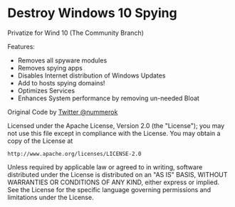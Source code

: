 # Destroy Windows 10 Spying

Privatize for Wind 10 (The Community Branch)

Features:
  - Removes all spyware modules
  - Removes spying apps
  - Disables Internet distribution of Windows Updates
  - Add to hosts spying domains!
  - Optimizes Services 
  - Enhances System performance by removing un-needed Bloat

  Original Code by
[Twitter @nummerok](https://twitter.com/nummerok)




Licensed under the Apache License, Version 2.0 (the "License");
you may not use this file except in compliance with the License.
You may obtain a copy of the License at

    http://www.apache.org/licenses/LICENSE-2.0

Unless required by applicable law or agreed to in writing, software
distributed under the License is distributed on an "AS IS" BASIS,
WITHOUT WARRANTIES OR CONDITIONS OF ANY KIND, either express or implied.
See the License for the specific language governing permissions and
limitations under the License.